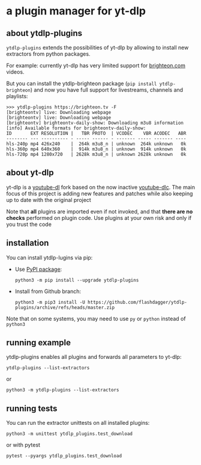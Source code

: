 # a plugin manager for yt-dlp

## about ytdlp-plugins
`ytdlp-plugins` extends the possibilities of yt-dlp by allowing to install new extractors from python packages.

For example: currently yt-dlp has very limited support for [brighteon.com](https://www.brighteon.com) videos.

But you can install the ytdlp-brighteon package (`pip install ytdlp-brighteon`) and now you have full support for livestreams, channels and playlists:

```
>>> ytdlp-plugins https://brighteon.tv -F
[brighteontv] live: Downloading webpage
[brighteontv] live: Downloading webpage
[brighteontv] brighteontv-daily-show: Downloading m3u8 information
[info] Available formats for brighteontv-daily-show:
ID       EXT RESOLUTION |   TBR PROTO  | VCODEC    VBR ACODEC   ABR
-------- --- ---------- - ----- ------ - ------- ----- ------- ----
hls-240p mp4 426x240    |  264k m3u8_n | unknown  264k unknown   0k
hls-360p mp4 640x360    |  914k m3u8_n | unknown  914k unknown   0k
hls-720p mp4 1280x720   | 2628k m3u8_n | unknown 2628k unknown   0k
```


## about yt-dlp
yt-dlp is a [youtube-dl](https://github.com/ytdl-org/youtube-dl) fork based on the now inactive [youtube-dlc](https://github.com/blackjack4494/yt-dlc). The main focus of this project is adding new features and patches while also keeping up to date with the original project

Note that **all** plugins are imported even if not invoked, and that **there are no checks** performed on plugin code. Use plugins at your own risk and only if you trust the code


## installation
You can install ytdlp-lugins via pip:
* Use [PyPI package](https://pypi.org/project/yt-dlp): 

  `python3 -m pip install --upgrade ytdlp-plugins`
* Install from Github branch: 

  `python3 -m pip3 install -U https://github.com/flashdagger/ytdlp-plugins/archive/refs/heads/master.zip`

Note that on some systems, you may need to use `py` or `python` instead of `python3`

## running example
ytdlp-plugins enables all plugins and forwards all parameters to yt-dlp:

`ytdlp-plugins --list-extractors`

or

`python3 -m ytdlp-plugins --list-extractors`


## running tests
You can run the extractor unittests on all installed plugins:

`python3 -m unittest ytdlp_plugins.test_download`

or with pytest

`pytest --pyargs ytdlp_plugins.test_download`
